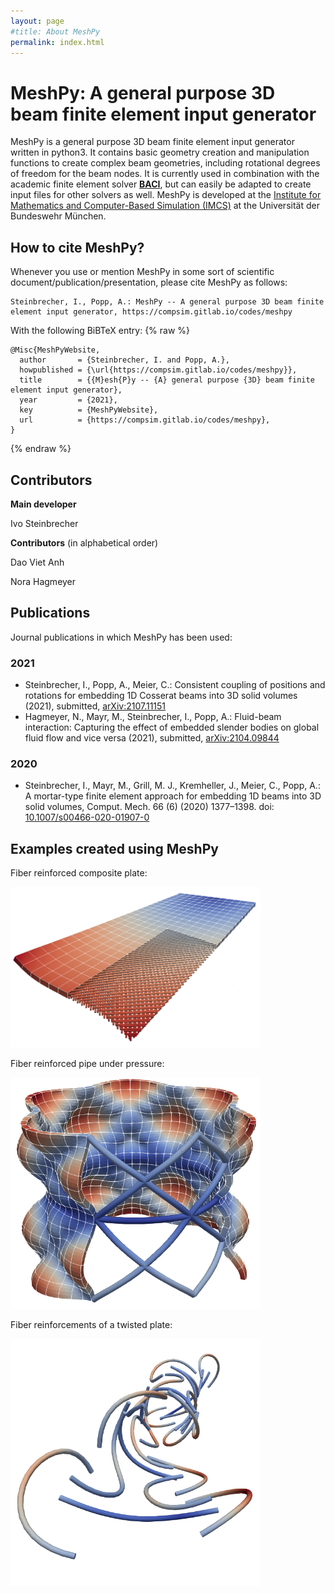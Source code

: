 ```yaml
---
layout: page
#title: About MeshPy
permalink: index.html
---
```



# MeshPy: A general purpose 3D beam finite element input generator

MeshPy is a general purpose 3D beam finite element input generator written in python3.
It contains basic geometry creation and manipulation functions to create complex beam geometries, including rotational degrees of freedom for the beam nodes.
It is currently used in combination with the academic finite element solver [**BACI**](https://baci.pages.gitlab.lrz.de/website), but can easily be adapted to create input files for other solvers as well.
MeshPy is developed at the [Institute for Mathematics and Computer-Based Simulation (IMCS)](https://www.unibw.de/imcs-en) at the Universität der Bundeswehr München.


## How to cite MeshPy?

Whenever you use or mention MeshPy in some sort of scientific document/publication/presentation, please cite MeshPy as follows:

```
Steinbrecher, I., Popp, A.: MeshPy -- A general purpose 3D beam finite element input generator, https://compsim.gitlab.io/codes/meshpy
```

With the following BiBTeX entry:
{% raw %}
```TeX
@Misc{MeshPyWebsite,
  author       = {Steinbrecher, I. and Popp, A.},
  howpublished = {\url{https://compsim.gitlab.io/codes/meshpy}},
  title        = {{M}esh{P}y -- {A} general purpose {3D} beam finite element input generator},
  year         = {2021},
  key          = {MeshPyWebsite},
  url          = {https://compsim.gitlab.io/codes/meshpy},
}
```
{% endraw %}


## Contributors

**Main developer**

Ivo Steinbrecher

**Contributors** (in alphabetical order)

Dao Viet Anh

Nora Hagmeyer


## Publications

Journal publications in which MeshPy has been used:

### 2021
- Steinbrecher, I., Popp, A., Meier, C.: Consistent coupling of positions and rotations for embedding 1D Cosserat beams into 3D solid volumes (2021), submitted, [arXiv:2107.11151](https://arxiv.org/abs/2107.11151)
- Hagmeyer, N., Mayr, M., Steinbrecher, I., Popp, A.: Fluid-beam interaction: Capturing the effect of embedded slender bodies on global fluid flow and vice versa (2021), submitted, [arXiv:2104.09844](https://arxiv.org/abs/2104.09844)

### 2020
- Steinbrecher, I., Mayr, M., Grill, M. J., Kremheller, J., Meier, C., Popp, A.: A mortar-type finite element approach for embedding 1D beams into 3D solid volumes, Comput. Mech. 66 (6) (2020) 1377–1398. doi: [10.1007/s00466-020-01907-0](https://doi.org/10.1007/s00466-020-01907-0)


## Examples created using MeshPy

Fiber reinforced composite plate:

<img src="figures/composite_plate.png" alt="drawing" width="400"/>

Fiber reinforced pipe under pressure:

<img src="figures/pressure_pipe.png" alt="drawing" width="400"/>

Fiber reinforcements of a twisted plate:

<img src="figures/twisted_plate.png" alt="drawing" width="400"/>
